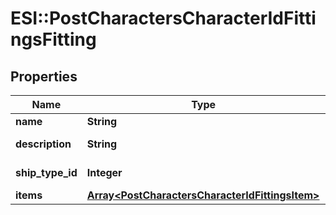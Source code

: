 # ESI::PostCharactersCharacterIdFittingsFitting

## Properties
Name | Type | Description | Notes
------------ | ------------- | ------------- | -------------
**name** | **String** | name string | 
**description** | **String** | description string | 
**ship_type_id** | **Integer** | ship_type_id integer | 
**items** | [**Array&lt;PostCharactersCharacterIdFittingsItem&gt;**](PostCharactersCharacterIdFittingsItem.md) | items array | 


